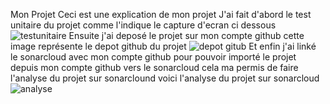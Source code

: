   Mon Projet
 Ceci est une explication de mon projet
 J'ai fait d'abord le test unitaire du projet comme l'indique le capture d'ecran ci dessous
![testunitaire](https://github.com/maguettea/unit-test/assets/83609365/fd34e642-b61e-4f1e-a493-abd3a272e298)
 Ensuite j'ai deposé le projet sur mon compte github
 cette image représente le depot github du projet 
![depot gitub](https://github.com/maguettea/unit-test/assets/83609365/845cc814-523e-460c-ad0d-6bc489e6a0d6)
 Et enfin j'ai linké le sonarcloud avec mon compte github  pour pouvoir importé le projet depuis  mon compte github vers le sonarcloud cela
 ma permis de faire l'analyse du projet sur sonarclound
 voici l'analyse du projet sur sonarcloud
![analyse](https://github.com/maguettea/unit-test/assets/83609365/859bfe84-fd8c-4f11-a44d-8a8dc6af34d6)
